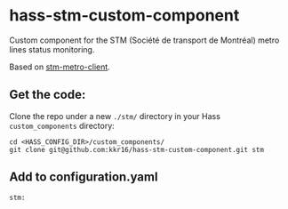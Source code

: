 # hass-stm-custom-component
Custom component for the STM (Société de transport de Montréal) metro lines status monitoring.

Based on [stm-metro-client](https://github.com/kkr16/stm-metro-client).

## Get the code:
Clone the repo under a new `./stm/` directory in your Hass `custom_components` directory:
```
cd <HASS_CONFIG_DIR>/custom_components/
git clone git@github.com:kkr16/hass-stm-custom-component.git stm
```

## Add to configuration.yaml
```
stm:
```
